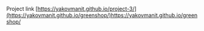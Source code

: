 Project link
[https://yakovmanit.github.io/project-3/](https://yakovmanit.github.io/greenshop/)https://yakovmanit.github.io/greenshop/
